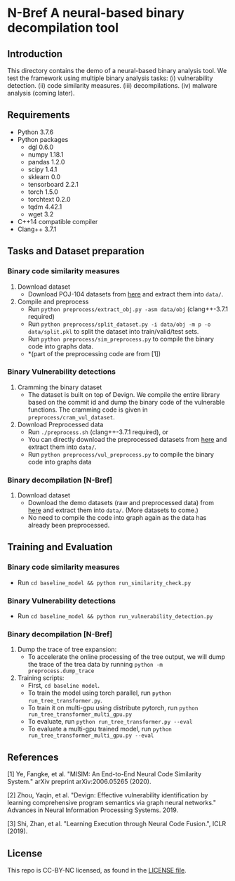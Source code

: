# N-Bref A neural-based binary decompilation tool

## Introduction

This directory contains the demo of a neural-based binary analysis tool. We test the framework using multiple binary analysis tasks: (i) vulnerability detection. (ii) code similarity measures. (iii) decompilations. (iv) malware analysis (coming later).

## Requirements

- Python 3.7.6
- Python packages
    * dgl 0.6.0
    * numpy 1.18.1
    * pandas 1.2.0
    * scipy 1.4.1
    * sklearn 0.0
    * tensorboard 2.2.1
    * torch 1.5.0
    * torchtext 0.2.0
    * tqdm 4.42.1
    * wget 3.2
- C++14 compatible compiler
- Clang++ 3.7.1 

## Tasks and Dataset preparation

### Binary code similarity measures
1. Download dataset
    - Download POJ-104 datasets from [here](https://www.dropbox.com/s/33fop57jjq0wwa9/POJ-104.tar.gz?dl=1) and extract them into `data/`.
2. Compile and preprocess
    - Run `python preprocess/extract_obj.py -asm data/obj` (clang++-3.7.1 required) 
    - Run `python preprocess/split_dataset.py -i data/obj -m p -o data/split.pkl` to split the dataset into train/valid/test sets.
    - Run `python preprocess/sim_preprocess.py` to compile the binary code into graphs data.
    - *(part of the preprocessing code are from [1])

### Binary Vulnerability detections

1. Cramming the binary dataset
    - The dataset is built on top of Devign. We compile the entire library based on the commit id and dump the binary code of the vulnerable functions. The cramming code is given in `preprocess/cram_vul_dataset`.
2. Download Preprocessed data
    - Run `./preprocess.sh` (clang++-3.7.1 required), or
    - You can directly download the preprocessed datasets from [here](https://www.dropbox.com/s/xkmfvq1qh63jqnq/vul.tar.gz?dl=1) and extract them into `data/`.
    - Run `python preprocess/vul_preprocess.py` to compile the binary code into graphs data

### Binary decompilation [N-Bref]
1.  Download dataset
    - Download the demo datasets (raw and preprocessed data) from [here](https://www.dropbox.com/s/yorq24i5lrd8wa4/re.tar.gz?dl=1) and extract them into `data/`. (More datasets to come.)
    - No need to compile the code into graph again as the data has already been preprocessed. 

## Training and Evaluation 
### Binary code similarity measures
- Run `cd baseline_model && python run_similarity_check.py` 

### Binary Vulnerability detections
- Run `cd baseline_model && python run_vulnerability_detection.py` 

### Binary decompilation [N-Bref]
1.  Dump the trace of tree expansion:
    - To accelerate the online processing of the tree output, we will dump the trace of the trea data by running `python -m preprocess.dump_trace`
2.  Training scripts:
    - First, `cd baseline model`.
    - To train the model using torch parallel, run `python run_tree_transformer.py`.
    - To train it on multi-gpu using distribute pytorch, run `python run_tree_transformer_multi_gpu.py`
    - To evaluate, run `python run_tree_transformer.py --eval`
    - To evaluate a multi-gpu trained model, run `python run_tree_transformer_multi_gpu.py --eval`

## References

[1] Ye, Fangke, et al. "MISIM: An End-to-End Neural Code Similarity System." arXiv preprint arXiv:2006.05265 (2020).

[2] Zhou, Yaqin, et al. "Devign: Effective vulnerability identification by learning comprehensive program semantics via graph neural networks." Advances in Neural Information Processing Systems. 2019.

[3] Shi, Zhan, et al. "Learning Execution through Neural Code Fusion.", ICLR (2019).

## License
This repo is CC-BY-NC licensed, as found in the [LICENSE file](./LICENSE).


